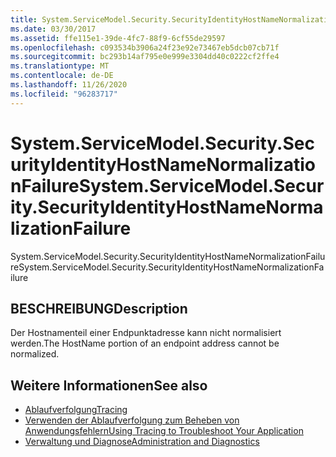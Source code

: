 ```yaml
---
title: System.ServiceModel.Security.SecurityIdentityHostNameNormalizationFailure
ms.date: 03/30/2017
ms.assetid: ffe115e1-39de-4fc7-88f9-6cf55de29597
ms.openlocfilehash: c093534b3906a24f23e92e73467eb5dcb07cb71f
ms.sourcegitcommit: bc293b14af795e0e999e3304dd40c0222cf2ffe4
ms.translationtype: MT
ms.contentlocale: de-DE
ms.lasthandoff: 11/26/2020
ms.locfileid: "96283717"
---
```

# <a name="systemservicemodelsecuritysecurityidentityhostnamenormalizationfailure"></a><span data-ttu-id="b129a-102">System.ServiceModel.Security.SecurityIdentityHostNameNormalizationFailure</span><span class="sxs-lookup"><span data-stu-id="b129a-102">System.ServiceModel.Security.SecurityIdentityHostNameNormalizationFailure</span></span>

<span data-ttu-id="b129a-103">System.ServiceModel.Security.SecurityIdentityHostNameNormalizationFailure</span><span class="sxs-lookup"><span data-stu-id="b129a-103">System.ServiceModel.Security.SecurityIdentityHostNameNormalizationFailure</span></span>  
  
## <a name="description"></a><span data-ttu-id="b129a-104">BESCHREIBUNG</span><span class="sxs-lookup"><span data-stu-id="b129a-104">Description</span></span>  

 <span data-ttu-id="b129a-105">Der Hostnamenteil einer Endpunktadresse kann nicht normalisiert werden.</span><span class="sxs-lookup"><span data-stu-id="b129a-105">The HostName portion of an endpoint address cannot be normalized.</span></span>  
  
## <a name="see-also"></a><span data-ttu-id="b129a-106">Weitere Informationen</span><span class="sxs-lookup"><span data-stu-id="b129a-106">See also</span></span>

- [<span data-ttu-id="b129a-107">Ablaufverfolgung</span><span class="sxs-lookup"><span data-stu-id="b129a-107">Tracing</span></span>](index.md)
- [<span data-ttu-id="b129a-108">Verwenden der Ablaufverfolgung zum Beheben von Anwendungsfehlern</span><span class="sxs-lookup"><span data-stu-id="b129a-108">Using Tracing to Troubleshoot Your Application</span></span>](using-tracing-to-troubleshoot-your-application.md)
- [<span data-ttu-id="b129a-109">Verwaltung und Diagnose</span><span class="sxs-lookup"><span data-stu-id="b129a-109">Administration and Diagnostics</span></span>](../index.md)
